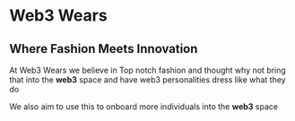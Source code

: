 # Web3 Wears

## Where Fashion Meets Innovation

At Web3 Wears we believe in Top notch fashion and thought why not bring that into the **web3** space and have web3 personalities dress like what they do

We also aim to use this to onboard more individuals into the **web3** space